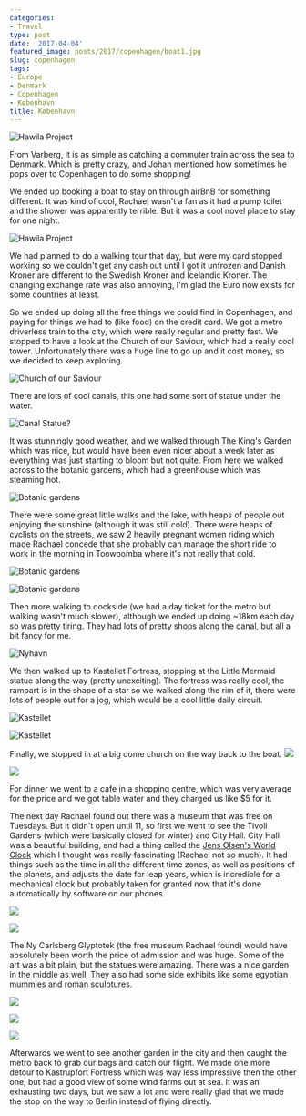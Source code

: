 ```yaml
---
categories:
- Travel
type: post
date: '2017-04-04'
featured_image: posts/2017/copenhagen/boat1.jpg
slug: copenhagen
tags:
- Europe
- Denmark
- Copenhagen
- København
title: København
---
```


![](boat1.jpg "Hawila Project")

From Varberg, it is as simple as catching a commuter train across the sea to Denmark. Which is pretty crazy, and Johan mentioned how sometimes he pops over to Copenhagen to do some shopping!

We ended up booking a boat to stay on through airBnB for something different. It was kind of cool, Rachael wasn't a fan as it had a pump toilet and the shower was apparently terrible. But it was a cool novel place to stay for one night.

![](boat2.jpg "Hawila Project")

We had planned to do a walking tour that day, but were my card stopped working so we couldn't get any cash out until I got it unfrozen and Danish Kroner are different to the Swedish Kroner and Icelandic Kroner. The changing exchange rate was also annoying, I'm glad the Euro now exists for some countries at least.

So we ended up doing all the free things we could find in Copenhagen, and paying for things we had to (like food) on the credit card. We got a metro driverless train to the city, which were really regular and pretty fast. We stopped to have a look at the Church of our Saviour, which had a really cool tower. Unfortunately there was a huge line to go up and it cost money, so we decided to keep exploring.

![](ChurchofOurSaviour.jpg "Church of our Saviour")

There are lots of cool canals, this one had some sort of statue under the water.

![](canal.jpg "Canal Statue?")

It was stunningly good weather, and we walked through The King's Garden which was nice, but would have been even nicer about a week later as everything was just starting to bloom but not quite. From here we walked across to the botanic gardens, which had a greenhouse which was steaming hot.

![](botanic1.jpg "Botanic gardens")

There were some great little walks and the lake, with heaps of people out enjoying the sunshine (although it was still cold). There were heaps of cyclists on the streets, we saw 2 heavily pregnant women riding which made Rachael concede that she probably can manage the short ride to work in the morning in Toowoomba where it's not really that cold.

![](botanic2.jpg "Botanic gardens")

![](botanic3.jpg "Botanic gardens")

Then more walking to dockside (we had a day ticket for the metro but walking wasn't much slower), although we ended up doing ~18km each day so was pretty tiring. They had lots of pretty shops along the canal, but all a bit fancy for me.

![](Nyhavn.jpg "Nyhavn")

We then walked up to Kastellet Fortress, stopping at the Little Mermaid statue along the way (pretty unexciting). The fortress was really cool, the rampart is in the shape of a star so we walked along the rim of it, there were lots of people out for a jog, which would be a cool little daily circuit.

 ![](Kastellet1.jpg "Kastellet")

 ![](Kastellet2.jpg "Kastellet")

Finally, we stopped in at a big dome church on the way back to the boat.
![](FrederiksKirke1.jpg "")

![](FrederiksKirke2.jpg "")

For dinner we went to a cafe in a shopping centre, which was very average for the price and we got table water and they charged us like $5 for it.

The next day Rachael found out there was a museum that was free on Tuesdays. But it didn't open until 11, so first we went to see the Tivoli Gardens (which were basically closed for winter) and City Hall. City Hall was a beautiful building, and had a thing called the [Jens Olsen's World Clock](https://en.wikipedia.org/wiki/Jens_Olsen%27s_World_Clock) which I thought was really fascinating (Rachael not so much). It had things such as the time in all the different time zones, as well as positions of the planets, and adjusts the date for leap years, which is incredible for a mechanical clock but probably taken for granted now that it's done automatically by software on our phones.

![](cityhall.jpg "")

![](worldclock.jpg "")

The Ny Carlsberg Glyptotek (the free museum Rachael found) would have absolutely been worth the price of admission and was huge.
Some of the art was a bit plain, but the statues were amazing. There was a nice garden in the middle as well. They also had some side exhibits like some egyptian mummies and roman sculptures.

![](Glyptotek1.jpg "")

![](Glyptotek3.jpg "")

![](Glyptotek2.jpg "")

Afterwards we went to see another garden in the city and then caught the metro back to grab our bags and catch our flight.
We made one more detour to Kastrupfort Fortress which was way less impressive then the other one, but had a good view of some wind farms out at sea.
It was an exhausting two days, but we saw a lot and were really glad that we made the stop on the way to Berlin instead of flying directly.